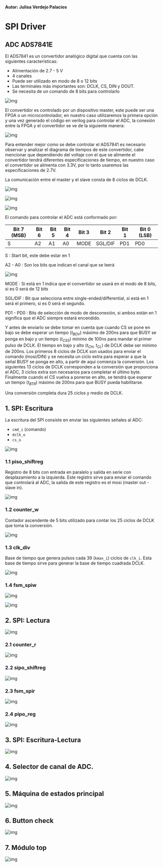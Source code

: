 **Autor: Julisa Verdejo Palacios**



# SPI Driver







## ADC ADS7841E

El ADS7841 es un convertidor analógico digital que cuenta con las siguientes características:

* Alimentación de 2.7 - 5 V
* 4 canales
* Puede ser utilizado en modo de 8 o 12 bits
* Las terminales más importantes son: DCLK, CS, DIN y DOUT.
* Se necesita de un comando de 8 bits para controlarlo

![img](imagenes/03_adc_ads7841/01_adc.svg)

El convertidor es controlado por un dispositivo master, este puede ser una FPGA o un microcontrolador, en nuestro caso utilizaremos la primera opción y una vez generado el código en verilog para controlar el ADC, la conexión entre la FPGA y el convertidor se ve de la siguiente manera:

![img](imagenes/03_adc_ads7841/02_master_slave.svg)

Para entender mejor como se debe controlar el ADS7841 es necesario observar y analizar el diagrama de tiempos de este convertidor, cabe mencionar que dependiendo del voltaje con el que se alimente el convertidor tendrá diferentes especificaciones de tiempo, en nuestro caso el convertidor se alimenta con 3.3V, por lo tanto usaremos las especificaciones de 2.7V.

 La comunicación entre el master y el slave consta de 8 ciclos de DCLK.

![img](imagenes/03_adc_ads7841/03_timing_diagram_1.jpg)

![img](imagenes/03_adc_ads7841/03_timing_diagram_2.jpg)

![img](imagenes/03_adc_ads7841/04_timing_spec.jpg)



El comando para controlar el ADC está conformado por:

| Bit 7 (MSB) | Bit 6 | Bit 5 | Bit 4 | Bit 3 | Bit 2   | Bit 1 | Bit 0 (LSB) |
| ----------- | ----- | ----- | ----- | ----- | ------- | ----- | ----------- |
| S           | A2    | A1    | A0    | MODE  | SGL/DIF | PD1   | PD0         |

S : Start bit, este debe estar en 1

A2 - A0 : Son los bits que indican el canal que se leerá

![img](imagenes/03_adc_ads7841/05_channel.jpg)

MODE : Si está en 1 indica que el convertidor se usará en el modo de 8 bits, si es 0 será de 12 bits

SGL/DIF : Bit que selecciona entre single-ended/differential, si está en 1 será el primero, si es 0 será el segundo.

PD1 - PD0 : Bits de selección de modo de desconexión, si ambos están en 1 significa que el ADC siempre estará encendido.

Y antes de enviarlo se debe tomar en cuenta que cuando CS se pone en bajo se debe esperar un tiempo ($t_{BDV}$) máximo de 200ns para que BUSY se ponga en bajo y un tiempo ($t_{CSS}$) mínimo de 100ns para mandar el primer pulso de DCLK. El tiempo en bajo y alto ($t_{CH}$, $t_{CL}$) de DCLK debe ser mínimo de 200ns. Los primeros 8 ciclos de DCLK son usados para enviar el comando (mosi/DIN) y se necesita un ciclo extra para esperar a que la señal BUSY se ponga en alto, a partir de aquí comienza la conversión. Los siguientes 13 ciclos de DCLK corresponden a la conversión que proporciona el ADC, 3 ciclos extra son necesarios para completar el último byte. Finalmente cuando el CS vuelva a ponerse en alto, se tendrá que esperar un tiempo ($t_{BTR}$) máximo de 200ns para que BUSY pueda habilitarse. 

Una conversión completa dura 25 ciclos y medio de DCLK.





## 1. SPI: Escritura

La escritura del SPI consiste en enviar las siguientes señales al ADC:

*  `cmd_i` (comando)
* `dclk_o` 
*  `cs_o` 



![img](imagenes/01_spi_write/05_spi_write.svg)





### 1.1 piso_shiftreg

Registro de 8 bits con entrada en paralelo y salida en serie con desplazamiento a la izquierda. Este registro sirve para enviar el comando que controlará al ADC, la salida de este registro es el mosi (master out - slave in).

![img](imagenes/01_spi_write/01_piso_shiftreg.svg)



### 1.2 counter_w

Contador ascendente de 5 bits utilizado para contar los 25 ciclos de DCLK que toma la conversión. 

![img](imagenes/01_spi_write/02_counter_w.svg)





### 1.3 clk_div

Base de tiempo que genera pulsos cada 39 (`kmax_i`) ciclos de `clk_i`. Esta base de tiempo sirve para generar la base de tiempo cuadrada DCLK.

![img](imagenes/01_spi_write/03_clk_div.svg)





### 1.4 fsm_spiw

![img](imagenes/01_spi_write/04_fsm_spiw_bloques.svg)



![img](imagenes/01_spi_write/04_fsm_spiw.svg)









## 2. SPI: Lectura



![img](imagenes/02_spi_read/05_spi_read.svg)





### 2.1 counter_r



![img](imagenes/02_spi_read/01_counter_r.svg)



### 2.2 sipo_shiftreg



![img](imagenes/02_spi_read/02_sipo_shiftreg.svg)





### 2.3 fsm_spir



![img](imagenes/02_spi_read/03_fsm_spir.svg)





### 2.4 pipo_reg



![img](imagenes/02_spi_read/04_pipo_reg.svg)





## 3. SPI: Escritura-Lectura



![img](imagenes/03_spi_wr.svg)



## 4. Selector de canal de ADC.



![img](imagenes/04_mux_ch.svg)



## 5. Máquina de estados principal



![img](imagenes/06_fsm_master.svg)

## 6. Button check



![img](imagenes/05_b_check.svg)

## 7. Módulo top



![img](imagenes/07_top.svg)

